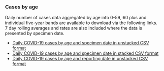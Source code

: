 ### Cases by age

Daily number of cases data aggregated by age into 0-59, 60 plus and individual five-year bands are available to download via the following links. 7 day rolling averages and rates are also included where the data is presented by specimen date.

* [Daily COVID-19 cases by age and specimen date in unstacked CSV format](/downloads/demographic/cases/specimenDate-ageDemographic-unstacked.csv)
* [Daily COVID-19 cases by age and specimen date in stacked CSV format](/downloads/demographic/cases/specimenDate-ageDemographic-stacked.csv)
* [Daily COVID-19 cases by age and reporting date in unstacked CSV format](/downloads/demographic/cases/publish_date-latest.csv)
